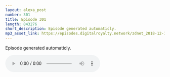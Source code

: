 ```yaml
---
layout: alexa_post
number: 301
title: Episode 301
length: 843276
short_description: Episode generated automaticly.
mp3_asset_link: https://episodes.digitalroyalty.network/zdnet_2018-12-12_01-00-09.mp3
---
```


Episode generated automaticly.

<audio controls>
    <source src="{{ page.mp3_asset_link }}" type="audio/mpeg">
</audio>
